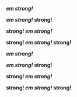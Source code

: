 ___em strong!___

___em strong!_ strong!__

__strong! _em strong!___

__strong! _em strong!_ strong!__

***em strong!***

***em strong!* strong!**

**strong! *em strong!***

**strong! *em strong!* strong!**